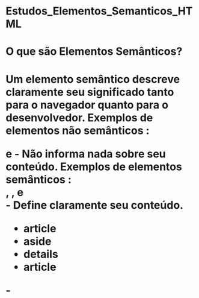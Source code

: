 # Estudos_Elementos_Semanticos_HTML
<h1>O que são Elementos Semânticos? <h1>
<p>
Um elemento semântico descreve claramente seu significado tanto para o navegador quanto para o desenvolvedor.
Exemplos de elementos não semânticos : <div>e <span>- Não informa nada sobre seu conteúdo.
Exemplos de elementos semânticos : <form>, <table>, e <article>- Define claramente seu conteúdo.
</p>
<ul>
<li>article</li>
<li>aside</li>
<li>details</li>
<li>article</li>
</ul>
- 
